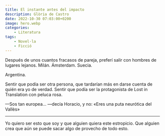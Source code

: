 ```yaml
---
title: El instante antes del impacto
description: Glòria de Castro
date: 2022-10-30 07:03:00+0200
image: hero.webp
categories: 
    - Literatura
tags:
    - Novel·la
    - Ficció
---
```


Después de unos cuantos fracasos de pareja, preferí salir con hombres de lugares lejanos. Milán. Ámsterdam. Suecia.

Argentina.

Sentir que podía ser otra persona, que tardarían más en darse cuenta de quién era yo de verdad. Sentir que podía ser la protagonista de Lost in Translation con peluca rosa.

—Sos tan europea... —decía Horacio, y no: «Eres una puta neurótica del Vallès»

---

Yo quiero ser esto que soy y que alguien quiera este estropicio. Que alguien crea que aún se puede sacar algo de provecho de todo esto.
